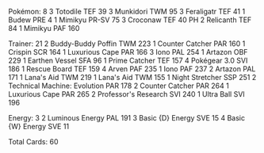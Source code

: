 Pokémon: 8
3 Totodile TEF 39
3 Munkidori TWM 95
3 Feraligatr TEF 41
1 Budew PRE 4
1 Mimikyu PR-SV 75
3 Croconaw TEF 40 PH
2 Relicanth TEF 84
1 Mimikyu PAF 160

Trainer: 21
2 Buddy-Buddy Poffin TWM 223
1 Counter Catcher PAR 160
1 Crispin SCR 164
1 Luxurious Cape PAR 166
3 Iono PAL 254
1 Artazon OBF 229
1 Earthen Vessel SFA 96
1 Prime Catcher TEF 157
4 Pokégear 3.0 SVI 186
1 Rescue Board TEF 159
4 Arven PAF 235
1 Iono PAF 237
2 Artazon PAL 171
1 Lana's Aid TWM 219
1 Lana's Aid TWM 155
1 Night Stretcher SSP 251
2 Technical Machine: Evolution PAR 178
2 Counter Catcher PAR 264
1 Luxurious Cape PAR 265
2 Professor's Research SVI 240
1 Ultra Ball SVI 196

Energy: 3
2 Luminous Energy PAL 191
3 Basic {D} Energy SVE 15
4 Basic {W} Energy SVE 11

Total Cards: 60
